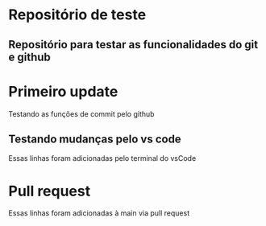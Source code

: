 # Repositório de teste
Repositório para testar as funcionalidades do git e github
---
# Primeiro update
Testando as funções de commit pelo github

## Testando mudanças pelo vs code
Essas linhas foram adicionadas pelo terminal do vsCode

# Pull request
Essas linhas foram adicionadas à main via pull request